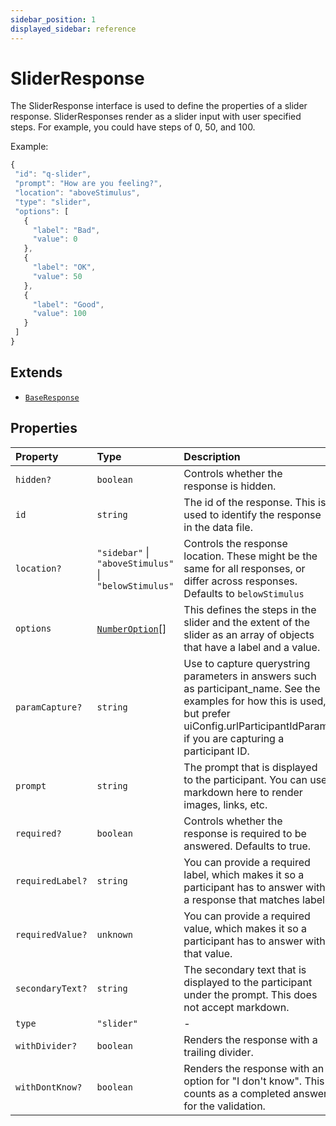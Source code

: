 ```yaml
---
sidebar_position: 1
displayed_sidebar: reference
---
```


# SliderResponse

The SliderResponse interface is used to define the properties of a slider response.
SliderResponses render as a slider input with user specified steps. For example, you could have steps of 0, 50, and 100.

Example:
```js
{
 "id": "q-slider",
 "prompt": "How are you feeling?",
 "location": "aboveStimulus",
 "type": "slider",
 "options": [
   {
     "label": "Bad",
     "value": 0
   },
   {
     "label": "OK",
     "value": 50
   },
   {
     "label": "Good",
     "value": 100
   }
 ]
}
```

## Extends

- [`BaseResponse`](BaseResponse.md)

## Properties

| Property | Type | Description | Inherited from |
| :------ | :------ | :------ | :------ |
| `hidden?` | `boolean` | Controls whether the response is hidden. | [`BaseResponse`](BaseResponse.md).`hidden` |
| `id` | `string` | The id of the response. This is used to identify the response in the data file. | [`BaseResponse`](BaseResponse.md).`id` |
| `location?` | `"sidebar"` \| `"aboveStimulus"` \| `"belowStimulus"` | Controls the response location. These might be the same for all responses, or differ across responses. Defaults to `belowStimulus` | [`BaseResponse`](BaseResponse.md).`location` |
| `options` | [`NumberOption`](NumberOption.md)[] | This defines the steps in the slider and the extent of the slider as an array of objects that have a label and a value. | - |
| `paramCapture?` | `string` | Use to capture querystring parameters in answers such as participant_name. See the examples for how this is used, but prefer uiConfig.urlParticipantIdParam if you are capturing a participant ID. | [`BaseResponse`](BaseResponse.md).`paramCapture` |
| `prompt` | `string` | The prompt that is displayed to the participant. You can use markdown here to render images, links, etc. | [`BaseResponse`](BaseResponse.md).`prompt` |
| `required?` | `boolean` | Controls whether the response is required to be answered. Defaults to true. | [`BaseResponse`](BaseResponse.md).`required` |
| `requiredLabel?` | `string` | You can provide a required label, which makes it so a participant has to answer with a response that matches label. | [`BaseResponse`](BaseResponse.md).`requiredLabel` |
| `requiredValue?` | `unknown` | You can provide a required value, which makes it so a participant has to answer with that value. | [`BaseResponse`](BaseResponse.md).`requiredValue` |
| `secondaryText?` | `string` | The secondary text that is displayed to the participant under the prompt. This does not accept markdown. | [`BaseResponse`](BaseResponse.md).`secondaryText` |
| `type` | `"slider"` | - | - |
| `withDivider?` | `boolean` | Renders the response with a trailing divider. | [`BaseResponse`](BaseResponse.md).`withDivider` |
| `withDontKnow?` | `boolean` | Renders the response with an option for "I don't know". This counts as a completed answer for the validation. | [`BaseResponse`](BaseResponse.md).`withDontKnow` |
